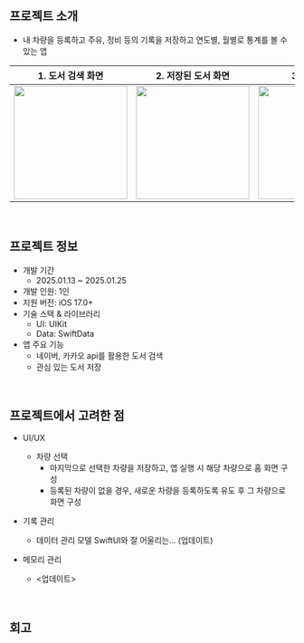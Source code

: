 ## 프로젝트 소개
- 내 차량을 등록하고 주유, 정비 등의 기록을 저장하고 연도별, 월별로 통계를 볼 수 있는 앱
  
|1. 도서 검색 화면 | 2. 저장된 도서 화면 | 3. 설정 화면 |
| -- | -- | -- |
| <img width="200" src="" /> | <img width="200" src="" /> | <img width="200" src="" /> |
</br>

## 프로젝트 정보
- 개발 기간
  - 2025.01.13 ~ 2025.01.25
- 개발 인원: 1인
- 지원 버전: iOS 17.0+
- 기술 스택 & 라이브러리
  - UI: UIKit
  - Data: SwiftData
- 앱 주요 기능
  - 네이버, 카카오 api를 활용한 도서 검색
  - 관심 있는 도서 저장
</br>

## 프로젝트에서 고려한 점
  - UI/UX
    - 차량 선택
      - 마지막으로 선택한 차량을 저장하고, 앱 실행 시 해당 차량으로 홈 화면 구성
      - 등록된 차량이 없을 경우, 새로운 차량을 등록하도록 유도 후 그 차량으로 화면 구성
    
  - 기록 관리
    - 데이터 관리 모델 SwiftUI와 잘 어울리는... (업데이트)
    
  - 메모리 관리
    - <업데이트>
      
</br>

## 회고
